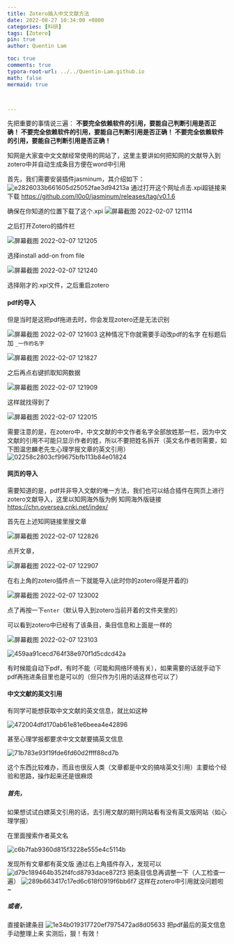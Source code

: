```yaml
---
title: Zotero插入中文文献方法
date: 2022-08-27 10:34:00 +0800
categories: [科研]
tags: [Zotero]
pin: true
author: Quentin Lam

toc: true
comments: true
typora-root-url: ../../Quentin-Lam.github.io
math: false
mermaid: true



---
```


先把重要的事情说三遍：
**不要完全依赖软件的引用，要能自己判断引用是否正确！
不要完全依赖软件的引用，要能自己判断引用是否正确！
不要完全依赖软件的引用，要能自己判断引用是否正确！**

知网是大家查中文文献经常使用的网站了，这里主要讲如何把知网的文献导入到zotero中并自动生成条目方便在word中引用

首先，我们需要安装插件jasminum，其介绍如下：
![e2826033b661605d25052fae3d94213a](/assets/blog_res/2022-03-10-Zotero%E6%8F%92%E5%85%A5%E4%B8%AD%E6%96%87%E6%96%87%E7%8C%AE.assets/e2826033b661605d25052fae3d94213a.png)
通过打开这个网址点击.xpi超链接来下载
https://github.com/l0o0/jasminum/releases/tag/v0.1.6

确保在你知道的位置下载了这个.xpi
![屏幕截图 2022-02-07 121114](/assets/blog_res/2022-03-10-Zotero%E6%8F%92%E5%85%A5%E4%B8%AD%E6%96%87%E6%96%87%E7%8C%AE.assets/%E5%B1%8F%E5%B9%95%E6%88%AA%E5%9B%BE%202022-02-07%20121114.png)

之后打开Zotero的插件栏

![屏幕截图 2022-02-07 121205](/assets/blog_res/2022-03-10-Zotero%E6%8F%92%E5%85%A5%E4%B8%AD%E6%96%87%E6%96%87%E7%8C%AE.assets/%E5%B1%8F%E5%B9%95%E6%88%AA%E5%9B%BE%202022-02-07%20121205.png)

选择install add-on from file

![屏幕截图 2022-02-07 121240](/assets/blog_res/2022-03-10-Zotero%E6%8F%92%E5%85%A5%E4%B8%AD%E6%96%87%E6%96%87%E7%8C%AE.assets/%E5%B1%8F%E5%B9%95%E6%88%AA%E5%9B%BE%202022-02-07%20121240.png)

选择刚才的.xpi文件，之后重启zotero

#### pdf的导入

但是当时是这把pdf拖进去时，你会发现zotero还是无法识别

![屏幕截图 2022-02-07 121603](/assets/blog_res/2022-03-10-Zotero%E6%8F%92%E5%85%A5%E4%B8%AD%E6%96%87%E6%96%87%E7%8C%AE.assets/%E5%B1%8F%E5%B9%95%E6%88%AA%E5%9B%BE%202022-02-07%20121603.png)
这种情况下你就需要手动改pdf的名字
在标题后加
`_一作的名字`

![屏幕截图 2022-02-07 121827](/assets/blog_res/2022-03-10-Zotero%E6%8F%92%E5%85%A5%E4%B8%AD%E6%96%87%E6%96%87%E7%8C%AE.assets/%E5%B1%8F%E5%B9%95%E6%88%AA%E5%9B%BE%202022-02-07%20121827.png)

之后再点右键抓取知网数据

![屏幕截图 2022-02-07 121909](/assets/blog_res/2022-03-10-Zotero%E6%8F%92%E5%85%A5%E4%B8%AD%E6%96%87%E6%96%87%E7%8C%AE.assets/%E5%B1%8F%E5%B9%95%E6%88%AA%E5%9B%BE%202022-02-07%20121909.png)

这样就找得到了

![屏幕截图 2022-02-07 122015](/assets/blog_res/2022-03-10-Zotero%E6%8F%92%E5%85%A5%E4%B8%AD%E6%96%87%E6%96%87%E7%8C%AE.assets/%E5%B1%8F%E5%B9%95%E6%88%AA%E5%9B%BE%202022-02-07%20122015.png)

需要注意的是，在zotero中，中文文献的中文作者名字全部放姓那一栏，因为中文文献的引用不可能只显示作者的姓，所以不要把姓名拆开（英文名作者则需要，如下图温忠麟老先生心理学报文章的英文引用）
![02258c2803cf99675bfb113b84e01824](/assets/blog_res/2022-03-10-Zotero%E6%8F%92%E5%85%A5%E4%B8%AD%E6%96%87%E6%96%87%E7%8C%AE.assets/02258c2803cf99675bfb113b84e01824.png)

#### 网页的导入

需要知道的是，pdf并非导入文献的唯一方法，我们也可以结合插件在网页上进行zotero文献导入，这里以知网海外版为例
知网海外版链接
https://chn.oversea.cnki.net/index/

首先在上述知网链接里搜文章

![屏幕截图 2022-02-07 122826](/assets/blog_res/2022-03-10-Zotero%E6%8F%92%E5%85%A5%E4%B8%AD%E6%96%87%E6%96%87%E7%8C%AE.assets/%E5%B1%8F%E5%B9%95%E6%88%AA%E5%9B%BE%202022-02-07%20122826.png)

点开文章，

![屏幕截图 2022-02-07 122907](/assets/blog_res/2022-03-10-Zotero%E6%8F%92%E5%85%A5%E4%B8%AD%E6%96%87%E6%96%87%E7%8C%AE.assets/%E5%B1%8F%E5%B9%95%E6%88%AA%E5%9B%BE%202022-02-07%20122907.png)

在右上角的zotero插件点一下就能导入(此时你的zotero得是开着的)

![屏幕截图 2022-02-07 123002](/assets/blog_res/2022-03-10-Zotero%E6%8F%92%E5%85%A5%E4%B8%AD%E6%96%87%E6%96%87%E7%8C%AE.assets/%E5%B1%8F%E5%B9%95%E6%88%AA%E5%9B%BE%202022-02-07%20123002.png)

点了再按一下`enter`（默认导入到zotero当前开着的文件夹里的）

可以看到zotero中已经有了该条目，条目信息和上面是一样的

![屏幕截图 2022-02-07 123103](/assets/blog_res/2022-03-10-Zotero%E6%8F%92%E5%85%A5%E4%B8%AD%E6%96%87%E6%96%87%E7%8C%AE.assets/%E5%B1%8F%E5%B9%95%E6%88%AA%E5%9B%BE%202022-02-07%20123103.png)

![459aa91cecd764f38e970f1d5cdcd42a](/assets/blog_res/2022-03-10-Zotero%E6%8F%92%E5%85%A5%E4%B8%AD%E6%96%87%E6%96%87%E7%8C%AE.assets/459aa91cecd764f38e970f1d5cdcd42a.png)



有时候能自动下pdf，有时不能（可能和网络环境有关），如果需要的话就手动下pdf再拖进条目里也是可以的（但只作为引用的话这样也可以了）

#### 中文文献的英文引用

有同学可能想获取中文文献的英文信息，就比如这种

![472004dfd170ab61e81e6beea4e42896](/assets/blog_res/2022-03-10-Zotero%E6%8F%92%E5%85%A5%E4%B8%AD%E6%96%87%E6%96%87%E7%8C%AE.assets/472004dfd170ab61e81e6beea4e42896.png)

甚至心理学报都要求中文文献要搞英文信息

![71b783e93f19fde6fd60d2ffff88cd7b](/assets/blog_res/2022-03-10-Zotero%E6%8F%92%E5%85%A5%E4%B8%AD%E6%96%87%E6%96%87%E7%8C%AE.assets/71b783e93f19fde6fd60d2ffff88cd7b.png)

这个东西比较难办，而且也很反人类（文章都是中文的搞啥英文引用）主要给个经验和思路，操作起来还是很麻烦

##### 首先，

如果想试试白嫖英文引用的话，去引用文献的期刊网站看有没有英文版网站（如心理学报）



在里面搜索作者英文名

![c6b7fab9360d815f3228e555e4c5114b](/assets/blog_res/2022-03-10-Zotero%E6%8F%92%E5%85%A5%E4%B8%AD%E6%96%87%E6%96%87%E7%8C%AE.assets/c6b7fab9360d815f3228e555e4c5114b.png)

发现所有文章都有英文版
通过右上角插件存入，发现可以
![d79c189464b352f4fcd8793dace872f3](/assets/blog_res/2022-03-10-Zotero%E6%8F%92%E5%85%A5%E4%B8%AD%E6%96%87%E6%96%87%E7%8C%AE.assets/d79c189464b352f4fcd8793dace872f3.png)
把条目信息再调整一下（人工检查一遍）
![289b663417c17ed6c618f0919f6bb6f7](/assets/blog_res/2022-03-10-Zotero%E6%8F%92%E5%85%A5%E4%B8%AD%E6%96%87%E6%96%87%E7%8C%AE.assets/289b663417c17ed6c618f0919f6bb6f7.png)
这样在zotero中引用就没问题啦~

##### 或者，

直接新建条目
![1e34b019317720ef7975472ad8d05633](/assets/blog_res/2021-03-30-hello-world%20-%20%E5%89%AF%E6%9C%AC.assets/1e34b019317720ef7975472ad8d05633.png)
把pdf最后的英文信息手动整理上来
实测后，狠！有效！